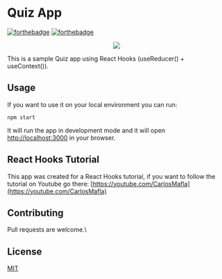 # Quiz App

[![forthebadge](https://forthebadge.com/images/badges/fuck-it-ship-it.svg)](https://forthebadge.com)
[![forthebadge](https://forthebadge.com/images/badges/made-with-javascript.svg)](https://forthebadge.com)

<p align="center">
    <img src="https://i.imgur.com/NtxQwtR.gif">
</p>

This is a sample Quiz app using React Hooks (useReducer() + useContext()).

## Usage

If you want to use it on your local environment you can run:

`npm start`

It will run the app in development mode and it will open [http://localhost:3000](http://localhost:3000) in your browser.

## React Hooks Tutorial

This app was created for a React Hooks tutorial, if you want to follow the tutorial on Youtube go there: [https://youtube.com/CarlosMafla](https://youtube.com/CarlosMafla)

## Contributing

Pull requests are welcome.\
## License

[MIT](https://choosealicense.com/licenses/mit/)
